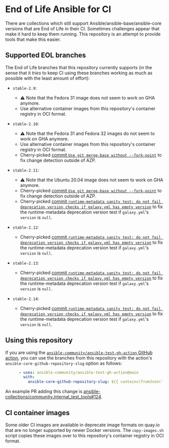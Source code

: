 # End of Life Ansible for CI

There are collections which still support Ansible/ansible-base/ansible-core versions that are End of Life in their CI. Sometimes challenges appear that make it hard to keep them running. This repository is an attempt to provide tools that make this easier.

## Supported EOL branches

The End of Life branches that this repository currently supports (in the sense that it *tries* to keep CI using these branches working as much as possible with the least amount of effort):

- `stable-2.9`:
  - ⚠ Note that the Fedora 31 image does not seem to work on GHA anymore.
  - Use alternative container images from this repository's container registry in OCI format.

- `stable-2.10`:
  - ⚠ Note that the Fedora 31 and Fedora 32 images do not seem to work on GHA anymore.
  - Use alternative container images from this repository's container registry in OCI format.
  - Cherry-picked [commit `Use git merge-base without --fork-point`](https://github.com/ansible/ansible/commit/9406242c8060beb6205219f65231f3fec28673d3) to fix change detection outside of AZP.

- `stable-2.11`:
  - ⚠ Note that the Ubuntu 20.04 image does not seem to work on GHA anymore.
  - Cherry-picked [commit `Use git merge-base without --fork-point`](https://github.com/ansible/ansible/commit/9406242c8060beb6205219f65231f3fec28673d3) to fix change detection outside of AZP.
  - Cherry-picked [commit `runtime-metadata sanity test: do not fail deprecation version checks if galaxy.yml has empty version`](https://github.com/ansible/ansible/commit/faf446a895590344e1563455edba05809401f9c8) to fix the runtime-metadata deprecation version test if `galaxy.yml`'s `version` is `null`.

- `stable-2.12`:
  - Cherry-picked [commit `runtime-metadata sanity test: do not fail deprecation version checks if galaxy.yml has empty version`](https://github.com/ansible/ansible/commit/faf446a895590344e1563455edba05809401f9c8) to fix the runtime-metadata deprecation version test if `galaxy.yml`'s `version` is `null`.

- `stable-2.13`:
  - Cherry-picked [commit `runtime-metadata sanity test: do not fail deprecation version checks if galaxy.yml has empty version`](https://github.com/ansible/ansible/commit/faf446a895590344e1563455edba05809401f9c8) to fix the runtime-metadata deprecation version test if `galaxy.yml`'s `version` is `null`.

- `stable-2.14`:
  - Cherry-picked [commit `runtime-metadata sanity test: do not fail deprecation version checks if galaxy.yml has empty version`](https://github.com/ansible/ansible/commit/faf446a895590344e1563455edba05809401f9c8) to fix the runtime-metadata deprecation version test if `galaxy.yml`'s `version` is `null`.

## Using this repository

If you are using the [`ansible-community/ansible-test-gh-action` GitHub action](https://github.com/ansible-community/ansible-test-gh-action), you can use the branches from this repository with the action's `ansible-core-github-repository-slug` option as follows:
```yaml
      - uses: ansible-community/ansible-test-gh-action@main
        with:
          ansible-core-github-repository-slug: ${{ contains(fromJson('["stable-2.9", "stable-2.10", "stable-2.11", "stable-2.12", "stable-2.13", "stable-2.14"]'), matrix.ansible) && 'ansible-community/eol-ansible' || 'ansible/ansible' }}
```
An example PR adding this change is [ansible-collections/community.internal_test_tools#124](https://github.com/ansible-collections/community.internal_test_tools/pull/124).

## CI container images

Some older CI images are available in deprecate image formats on quay.io that are no longer supported by newer Docker versions. The `copy-images.sh` script copies these images over to this repository's container registry in OCI format.
